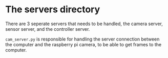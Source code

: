 # The servers directory

There are 3 seperate servers that needs to be handled, the camera server, sensor server, and the controller server.

```cam_server.py``` is responsible for handling the server connection between the computer and the raspberry pi camera, to be able to get frames to the computer.